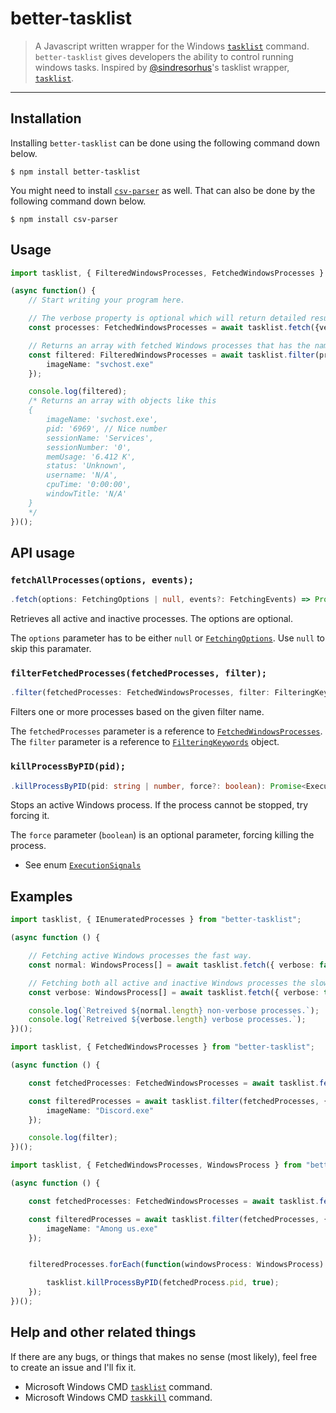 # better-tasklist

> A Javascript written wrapper for the Windows [`tasklist`](https://technet.microsoft.com/en-us/library/bb491010.aspx) command. 
``better-tasklist`` gives developers the ability to control running windows tasks.
Inspired by [@sindresorhus](https://github.com/sindresorhus)'s tasklist wrapper, [``tasklist``](https://github.com/sindresorhus/tasklist).

- - -

## Installation

Installing ``better-tasklist`` can be done using the following command down below.

```
$ npm install better-tasklist
```

You might need to install [`csv-parser`](https://www.npmjs.com/package/csv-parser) as well. That can also be done by the following command down below.

```
$ npm install csv-parser
```

## Usage


```ts
import tasklist, { FilteredWindowsProcesses, FetchedWindowsProcesses } from "better-tasklist";

(async function() {
    // Start writing your program here.

    // The verbose property is optional which will return detailed results.
    const processes: FetchedWindowsProcesses = await tasklist.fetch({verbose: true}); 

    // Returns an array with fetched Windows processes that has the name 'svchost.exe'.
    const filtered: FilteredWindowsProcesses = await tasklist.filter(processes, {
        imageName: "svchost.exe"
    });

    console.log(filtered);
    /* Returns an array with objects like this
    {
        imageName: 'svchost.exe',
        pid: '6969', // Nice number
        sessionName: 'Services',
        sessionNumber: '0',
        memUsage: '6.412 K',
        status: 'Unknown',
        username: 'N/A',
        cpuTime: '0:00:00',
        windowTitle: 'N/A'
    }
    */
})();
```

## API usage

### ``fetchAllProcesses(options, events);``

```ts
.fetch(options: FetchingOptions | null, events?: FetchingEvents) => Promise<FetchedWindowsProcesses | WindowsProcess[]>;
```

Retrieves all active and inactive processes. The options are optional.

The ``options`` parameter has to be either ``null`` or [``FetchingOptions``](./docs/interfaces.md).
Use ``null`` to skip this paramater.


### ``filterFetchedProcesses(fetchedProcesses, filter);``

```ts
.filter(fetchedProcesses: FetchedWindowsProcesses, filter: FilteringKeywords): FilteredWindowsProcesses | WindowsProcess[];
```

Filters one or more processes based on the given filter name.

The ``fetchedProcesses`` parameter is a reference to [``FetchedWindowsProcesses``](./docs/interfaces.md). <br> 
The ``filter`` parameter is a reference to [``FilteringKeywords``](./docs/interfaces.md) object.

### ``killProcessByPID(pid);``

```ts
.killProcessByPID(pid: string | number, force?: boolean): Promise<ExecutionSignals | Error>;
```

Stops an active Windows process. If the process cannot be stopped, try forcing it.

The ``force`` parameter (``boolean``) is an optional parameter, forcing killing the process.

- See enum [``ExecutionSignals``](./docs/interfaces.md)

## Examples

```ts
import tasklist, { IEnumeratedProcesses } from "better-tasklist";

(async function () {

    // Fetching active Windows processes the fast way.
    const normal: WindowsProcess[] = await tasklist.fetch({ verbose: false });

    // Fetching both all active and inactive Windows processes the slow way.
    const verbose: WindowsProcess[] = await tasklist.fetch({ verbose: true });

    console.log(`Retreived ${normal.length} non-verbose processes.`);
    console.log(`Retreived ${verbose.length} verbose processes.`);
})();
```

```ts
import tasklist, { FetchedWindowsProcesses } from "better-tasklist";

(async function () {

    const fetchedProcesses: FetchedWindowsProcesses = await tasklist.fetch({ verbose: false });

    const filteredProcesses = await tasklist.filter(fetchedProcesses, {
        imageName: "Discord.exe"
    });

    console.log(filter);
})();

```

```ts
import tasklist, { FetchedWindowsProcesses, WindowsProcess } from "better-tasklist";

(async function () {

    const fetchedProcesses: FetchedWindowsProcesses = await tasklist.fetch({ verbose: false });

    const filteredProcesses = await tasklist.filter(fetchedProcesses, {
        imageName: "Among us.exe"
    });


    filteredProcesses.forEach(function(windowsProcess: WindowsProcess) {

        tasklist.killProcessByPID(fetchedProcess.pid, true);
    });
})();

```

## Help and other related things

If there are any bugs, or things that makes no sense (most likely), feel free to create an issue and I'll fix it. 

- Microsoft Windows CMD [``tasklist``](https://docs.microsoft.com/en-us/previous-versions/windows/it-pro/windows-xp/bb491010(v=technet.10)?redirectedfrom=MSDN) command.
- Microsoft Windows CMD [``taskkill``](https://docs.microsoft.com/en-us/windows-server/administration/windows-commands/taskkill) command.